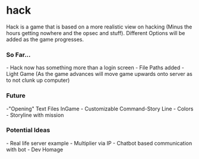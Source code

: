 # hack
Hack is a game that is based on a more realistic view on hacking (Minus the hours getting nowhere and the opsec and stuff). Different Options will be added as the game progresses.
<h3> So Far... </h3>
- Hack now has something more than a login screen
- File Paths added
- Light Game (As the game advances will move game upwards onto server as to not clunk up computer)
<h3> Future </h3> 
-"Opening" Text Files InGame
- Customizable Command-Story Line
- Colors
- Storyline with mission
<h3> Potential Ideas </h3> 
- Real life server example
- Multiplier via IP
- Chatbot based communication with bot
- Dev Homage
